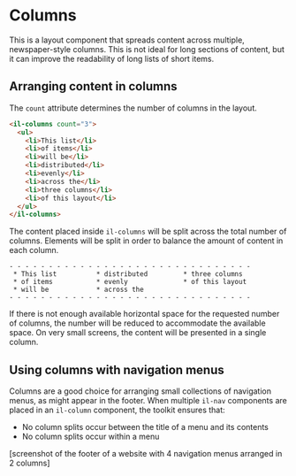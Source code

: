 # Columns

This is a layout component that spreads content across multiple, newspaper-style columns. This is not ideal for long sections of content, but it can improve the readability of long lists of short items.

## Arranging content in columns

The `count` attribute determines the number of columns in the layout.

```html
<il-columns count="3">
  <ul>
    <li>This list</li>
    <li>of items</li>
    <li>will be</li>
    <li>distributed</li>
    <li>evenly</li>
    <li>across the</li>
    <li>three columns</li>
    <li>of this layout</li>
  </ul>
</il-columns>
```

The content placed inside `il-columns` will be split across the total number of columns. Elements will be split in order to balance the amount of content in each column.

```
- - - - - - - - - - - - - - - - - - - - - - - - - - - - - - - 
 * This list          * distributed         * three columns
 * of items           * evenly              * of this layout
 * will be            * across the
- - - - - - - - - - - - - - - - - - - - - - - - - - - - - - -
```
If there is not enough available horizontal space for the requested number of columns, the number will be reduced to accommodate the available space. On very small screens, the content will be presented in a single column.

## Using columns with navigation menus

Columns are a good choice for arranging small collections of navigation menus, as might appear in the footer. When multiple `il-nav` components are placed in an `il-column` component, the toolkit ensures that:

* No column splits occur between the title of a menu and its contents
* No column splits occur within a menu

[screenshot of the footer of a website with 4 navigation menus arranged in 2 columns]